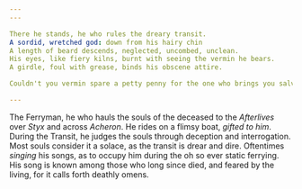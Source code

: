 ```yaml
---
---

There he stands, he who rules the dreary transit. 
A sordid, wretched god: down from his hairy chin
A length of beard descends, neglected, uncombed, unclean. 
His eyes, like fiery kilns, burnt with seeing the vermin he bears. 
A girdle, foul with grease, binds his obscene attire.

Couldn't you vermin spare a petty penny for the one who brings you salvation from your wretched coil?

---
```


The Ferryman, he who hauls the souls of the deceased to the *Afterlives* over *Styx* and across *Acheron*. 
He rides on a flimsy boat, *gifted to him*.  During the Transit, he judges the souls through deception and interrogation. Most souls consider it a solace, as the transit is drear and dire. 
Oftentimes *singing* his songs, as to occupy him during the oh so ever static ferrying. 
His song is known among those who long since died, and feared by the living, for it calls forth deathly omens. 
